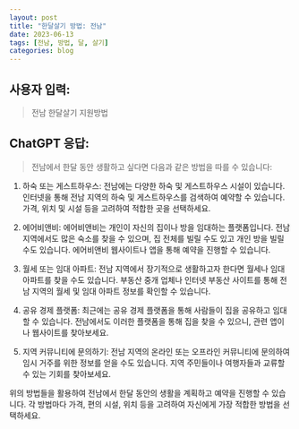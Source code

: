 ```yaml
---
layout: post
title: "한달살기 방법: 전남"
date: 2023-06-13
tags: [전남, 방법, 달, 살기]
categories: blog
---
```


## 사용자 입력:
> 전남 한달살기 지원방법

## ChatGPT 응답:
> 전남에서 한달 동안 생활하고 싶다면 다음과 같은 방법을 따를 수 있습니다:

1. 하숙 또는 게스트하우스: 전남에는 다양한 하숙 및 게스트하우스 시설이 있습니다. 인터넷을 통해 전남 지역의 하숙 및 게스트하우스를 검색하여 예약할 수 있습니다. 가격, 위치 및 시설 등을 고려하여 적합한 곳을 선택하세요.

2. 에어비앤비: 에어비앤비는 개인이 자신의 집이나 방을 임대하는 플랫폼입니다. 전남 지역에서도 많은 숙소를 찾을 수 있으며, 집 전체를 빌릴 수도 있고 개인 방을 빌릴 수도 있습니다. 에어비앤비 웹사이트나 앱을 통해 예약을 진행할 수 있습니다.

3. 월세 또는 임대 아파트: 전남 지역에서 장기적으로 생활하고자 한다면 월세나 임대 아파트를 찾을 수도 있습니다. 부동산 중개 업체나 인터넷 부동산 사이트를 통해 전남 지역의 월세 및 임대 아파트 정보를 확인할 수 있습니다.

4. 공유 경제 플랫폼: 최근에는 공유 경제 플랫폼을 통해 사람들이 집을 공유하고 임대할 수 있습니다. 전남에서도 이러한 플랫폼을 통해 집을 찾을 수 있으니, 관련 앱이나 웹사이트를 찾아보세요.

5. 지역 커뮤니티에 문의하기: 전남 지역의 온라인 또는 오프라인 커뮤니티에 문의하여 임시 거주를 위한 정보를 얻을 수도 있습니다. 지역 주민들이나 여행자들과 교류할 수 있는 기회를 찾아보세요.

위의 방법들을 활용하여 전남에서 한달 동안의 생활을 계획하고 예약을 진행할 수 있습니다. 각 방법마다 가격, 편의 시설, 위치 등을 고려하여 자신에게 가장 적합한 방법을 선택하세요.


